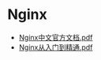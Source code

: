 # <span id = "nginx">Nginx</span>
* [Nginx中文官方文档.pdf](doc/Nginx中文官方文档.pdf)
* [Nginx从入门到精通.pdf](doc/Nginx从入门到精通.pdf)